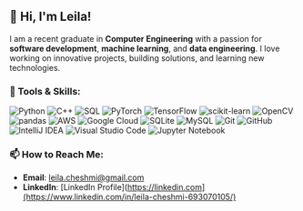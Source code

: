 ## 👋 Hi, I'm Leila!

I am a recent graduate in **Computer Engineering** with a passion for **software development**, **machine learning**, and **data engineering**. I love working on innovative projects, building solutions, and learning new technologies.

### 🌟 Tools & Skills:
![Python](https://img.shields.io/badge/Python-3776AB?style=for-the-badge&logo=python&logoColor=white) ![C++](https://img.shields.io/badge/C++-00599C?style=for-the-badge&logo=c%2B%2B&logoColor=white) ![SQL](https://img.shields.io/badge/SQL-003B57?style=for-the-badge&logo=sql&logoColor=white)
![PyTorch](https://img.shields.io/badge/PyTorch-EE4C2C?style=for-the-badge&logo=pytorch&logoColor=white) ![TensorFlow](https://img.shields.io/badge/TensorFlow-FF6F00?style=for-the-badge&logo=tensorflow&logoColor=white)
![scikit-learn](https://img.shields.io/badge/scikit--learn-F7931E?style=for-the-badge&logo=scikit-learn&logoColor=white)
![OpenCV](https://img.shields.io/badge/OpenCV-5C3EE8?style=for-the-badge&logo=opencv&logoColor=white)
![pandas](https://img.shields.io/badge/pandas-150458?style=for-the-badge&logo=pandas&logoColor=white)
![AWS](https://img.shields.io/badge/AWS-232F3E?style=for-the-badge&logo=amazon-aws&logoColor=white) ![Google Cloud](https://img.shields.io/badge/Google_Cloud-4285F4?style=for-the-badge&logo=google-cloud&logoColor=white)
![SQLite](https://img.shields.io/badge/SQLite-003B57?style=for-the-badge&logo=sqlite&logoColor=white) ![MySQL](https://img.shields.io/badge/MySQL-4479A1?style=for-the-badge&logo=mysql&logoColor=white)
![Git](https://img.shields.io/badge/Git-F05032?style=for-the-badge&logo=git&logoColor=white) ![GitHub](https://img.shields.io/badge/GitHub-181717?style=for-the-badge&logo=github&logoColor=white)
![IntelliJ IDEA](https://img.shields.io/badge/IntelliJ_IDEA-000000?style=for-the-badge&logo=intellij-idea&logoColor=white)
![Visual Studio Code](https://img.shields.io/badge/VS%20Code-0078d7?style=for-the-badge&logo=visual-studio-code&logoColor=white)
![Jupyter Notebook](https://img.shields.io/badge/Jupyter-F37626?style=for-the-badge&logo=jupyter&logoColor=white)

### 📫 How to Reach Me:
- **Email**: leila.cheshmi@gmail.com
- **LinkedIn**: [LinkedIn Profile](https://linkedin.com](https://www.linkedin.com/in/leila-cheshmi-693070105/)
